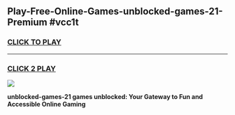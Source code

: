 
## Play-Free-Online-Games-unblocked-games-21-Premium #vcc1t
<h3>
<a href="https://premium.freeplayer.one?title=unblocked-games-21&ref=8M">CLICK TO PLAY</a></h3>
<hr>

<h3>
<a href="https://premium.freeplayer.one?title=unblocked-games-21&ref=8M">CLICK 2 PLAY</a>
  
</h3>

<a href="https://premium.freeplayer.one?title=unblocked-games-21&ref=8M"><img src="https://clearcache.store/games.png"></a>


**unblocked-games-21 games unblocked: Your Gateway to Fun and Accessible Online Gaming**
